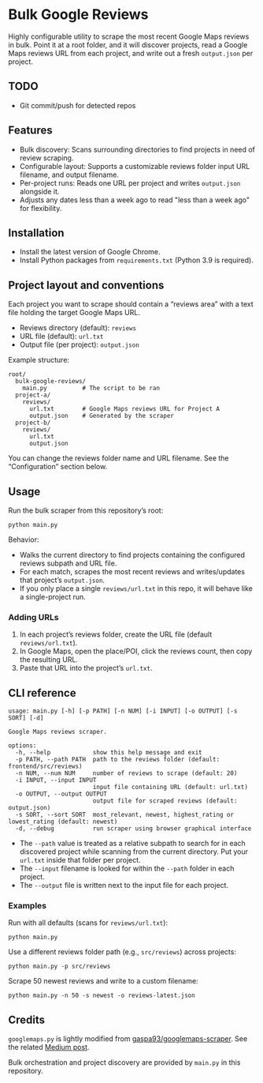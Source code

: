 # Bulk Google Reviews

Highly configurable utility to scrape the most recent Google Maps reviews in bulk. Point it at a root folder, and it will discover projects, read a Google Maps reviews URL from each project, and write out a fresh `output.json` per project.

## TODO
- Git commit/push for detected repos

## Features

- Bulk discovery: Scans surrounding directories to find projects in need of review scraping.
- Configurable layout: Supports a customizable reviews folder input URL filename, and output filename.
- Per-project runs: Reads one URL per project and writes `output.json` alongside it.
- Adjusts any dates less than a week ago to read "less than a week ago" for flexibility.

## Installation

- Install the latest version of Google Chrome.
- Install Python packages from `requirements.txt` (Python 3.9 is required).

## Project layout and conventions

Each project you want to scrape should contain a “reviews area” with a text file holding the target Google Maps URL.

- Reviews directory (default): `reviews`
- URL file (default): `url.txt`
- Output file (per project): `output.json`

Example structure:

```
root/
  bulk-google-reviews/
    main.py          # The script to be ran
  project-a/
    reviews/
      url.txt        # Google Maps reviews URL for Project A
      output.json    # Generated by the scraper
  project-b/
    reviews/
      url.txt
      output.json
```

You can change the reviews folder name and URL filename. See the “Configuration” section below.

## Usage

Run the bulk scraper from this repository’s root:

```
python main.py
```

Behavior:

- Walks the current directory to find projects containing the configured reviews subpath and URL file.
- For each match, scrapes the most recent reviews and writes/updates that project’s `output.json`.
- If you only place a single `reviews/url.txt` in this repo, it will behave like a single-project run.

### Adding URLs

1. In each project’s reviews folder, create the URL file (default `reviews/url.txt`).
2. In Google Maps, open the place/POI, click the reviews count, then copy the resulting URL.
3. Paste that URL into the project’s `url.txt`.

## CLI reference

```
usage: main.py [-h] [-p PATH] [-n NUM] [-i INPUT] [-o OUTPUT] [-s SORT] [-d]

Google Maps reviews scraper.

options:
  -h, --help            show this help message and exit
  -p PATH, --path PATH  path to the reviews folder (default: frontend/src/reviews)
  -n NUM, --num NUM     number of reviews to scrape (default: 20)
  -i INPUT, --input INPUT
                        input file containing URL (default: url.txt)
  -o OUTPUT, --output OUTPUT
                        output file for scraped reviews (default: output.json)
  -s SORT, --sort SORT  most_relevant, newest, highest_rating or lowest_rating (default: newest)
  -d, --debug           run scraper using browser graphical interface
```

- The `--path` value is treated as a relative subpath to search for in each discovered project while scanning from the current directory. Put your `url.txt` inside that folder per project.
- The `--input` filename is looked for within the `--path` folder in each project.
- The `--output` file is written next to the input file for each project.

### Examples

Run with all defaults (scans for `reviews/url.txt`):

```
python main.py
```

Use a different reviews folder path (e.g., `src/reviews`) across projects:

```
python main.py -p src/reviews
```

Scrape 50 newest reviews and write to a custom filename:

```
python main.py -n 50 -s newest -o reviews-latest.json
```

## Credits

`googlemaps.py` is lightly modified from [gaspa93/googlemaps-scraper](https://github.com/gaspa93/googlemaps-scraper). See the related [Medium post](https://medium.com/data-science/scraping-google-maps-reviews-in-python-2b153c655fc2).

Bulk orchestration and project discovery are provided by `main.py` in this repository.
